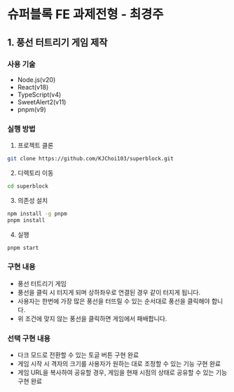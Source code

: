# 슈퍼블록 FE 과제전형 - 최경주

## 1. 풍선 터트리기 게임 제작

### 사용 기술
- Node.js(v20)
- React(v18)
- TypeScript(v4)
- SweetAlert2(v11)
- pnpm(v9)

### 실행 방법
1. 프로젝트 클론
```bash
git clone https://github.com/KJChoi103/superblock.git
```
2. 디렉토리 이동
```bash
cd superblock
```

3. 의존성 설치
```bash
npm install -g pnpm
pnpm install
```

4. 실행
```bash
pnpm start
```

### 구현 내용
- 풍선 터트리기 게임
- 풍선을 클릭 시 터지게 되며 상하좌우로 연결된 경우 같이 터지게 됩니다.
- 사용자는 한번에 가장 많은 풍선을 터뜨릴 수 있는 순서대로 풍선을 클릭해야 합니다.
- 위 조건에 맞지 않는 풍선을 클릭하면 게임에서 패배합니다.

### 선택 구현 내용
- 다크 모드로 전환할 수 있는 토글 버튼 구현 완료
- 게임 시작 시 격자의 크기를 사용자가 원하는 대로 조정할 수 있는 기능 구현 완료
- 게임 URL을 복사하여 공유할 경우, 게임을 현재 시점의 상태로 공유할 수 있는 기능 구현 완료

